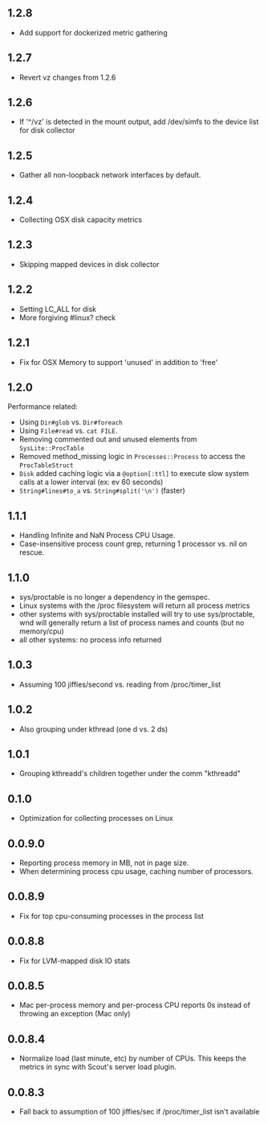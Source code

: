## 1.2.8

* Add support for dockerized metric gathering

## 1.2.7

* Revert vz changes from 1.2.6

## 1.2.6

* If '^/vz' is detected in the mount output, add /dev/simfs to the device list for disk collector

## 1.2.5

* Gather all non-loopback network interfaces by default.

## 1.2.4

* Collecting OSX disk capacity metrics

## 1.2.3

* Skipping mapped devices in disk collector

## 1.2.2

* Setting LC_ALL for disk
* More forgiving #linux? check

## 1.2.1

* Fix for OSX Memory to support 'unused' in addition to 'free'

## 1.2.0

Performance related:

* Using `Dir#glob` vs. `Dir#foreach`
* Using `File#read` vs. `cat FILE`. 
* Removing commented out and unused elements from `SysLite::ProcTable`
* Removed method_missing logic in `Processes::Process` to access the `ProcTableStruct`
* `Disk` added caching logic via a `@option[:ttl]` to execute slow system calls at a lower interval (ex: ev 60 seconds)
* `String#lines#to_a` vs. `String#split('\n')` (faster)

## 1.1.1

* Handling Infinite and NaN Process CPU Usage.
* Case-insensitive process count grep, returning 1 processor vs. nil on rescue.

## 1.1.0

* sys/proctable is no longer a dependency in the gemspec.
* Linux systems with the /proc filesystem will return all process metrics
* other systems with sys/proctable installed will try to use sys/proctable, wnd will generally return a list of process names and counts (but no memory/cpu)
* all other systems: no process info returned

## 1.0.3

* Assuming 100 jiffies/second vs. reading from /proc/timer_list

## 1.0.2

* Also grouping under kthread (one d vs. 2 ds)

## 1.0.1

* Grouping kthreadd's children together under the comm "kthreadd"

## 0.1.0

* Optimization for collecting processes on Linux

## 0.0.9.0

* Reporting process memory in MB, not in page size. 
* When determining process cpu usage, caching number of processors.

## 0.0.8.9

* Fix for top cpu-consuming processes in the process list

## 0.0.8.8

* Fix for LVM-mapped disk IO stats

## 0.0.8.5

* Mac per-process memory and per-process CPU reports 0s instead of throwing an exception (Mac only)

## 0.0.8.4

* Normalize load (last minute, etc) by number of CPUs. This keeps the metrics in sync with Scout's server load plugin.

## 0.0.8.3

* Fall back to assumption of 100 jiffies/sec if /proc/timer_list isn't available
